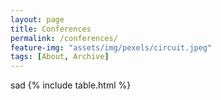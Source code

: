 ```yaml
---
layout: page
title: Conferences
permalink: /conferences/
feature-img: "assets/img/pexels/circuit.jpeg"
tags: [About, Archive]
---
```

sad
{% include table.html %}

